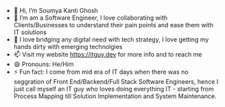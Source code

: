 - 👋 Hi, I’m Soumya Kanti Ghosh
- 👀 I’m am a Software Engineer, I love collaborating with Clients/Businesses to understand their pain points and ease them with IT solutions
- 🌱 I love bridging any digital need with tech strategy, I love getting my hands dirty with emerging technolgies
- 📫 Visit my website https://itguy.dev for more info and to reach me
- 😄 Pronouns: He/Him
- ⚡ Fun fact: I come from mid era of IT days when there was no seggration of Front End/Backend/Full Stack Software Engineers, hence I just call myself an IT guy who loves doing everything IT - starting from Process Mapping till Solution Implementation and System Maintenance.
